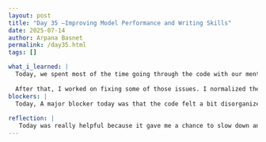 ```yaml
---
layout: post
title: "Day 35 –Improving Model Performance and Writing Skills"
date: 2025-07-14
author: Arpana Basnet
permalink: /day35.html
tags: []

what_i_learned: |
  Today, we spent most of the time going through the code with our mentor. We reviewed everything we had so far and tried to figure out what was missing or not working. We found a few problems, like undefined variables, missing functions, and parts of the code that were repeated or didn’t make sense. Going through it step by step helped us understand how the whole project is supposed to work.
  
  After that, I worked on fixing some of those issues. I normalized the gene expression data so that all values were between 0 and 1. Then, I used a method to find the genes that are most helpful in telling the difference between benign and malignant samples. I trained a Random Forest model and checked how well it performed using accuracy, F1 score, and ROC AUC. I also made some plots to visualize the top genes.
blockers: |
  Today, A major blocker today was that the code felt a bit disorganized, which made it hard to follow and troubleshoot. Some parts were repeated unnecessarily or overwritten, and it wasn’t clear which section was doing what. Figuring out how to normalize the data properly also took time, since the gene expression values had a wide range and some were very skewed. Another challenge was deciding which methods to trust for feature selection and how to interpret the results in a meaningful way. These issues slowed us down a bit, but reviewing everything together helped us get a clearer direction.
  
reflection: |
   Today was really helpful because it gave me a chance to slow down and really understand what’s happening in our project. Instead of rushing to build models or run analysis, we focused on reviewing the code, finding issues, and thinking about how to make it better. It showed me how important it is to have a clear and organized workflow — especially when working with complex data like gene expression. I also learned that sometimes fixing small problems can lead to big improvements in the results. Overall, I feel more confident about the direction we’re heading and more prepared to contribute to the next steps.
---
```












